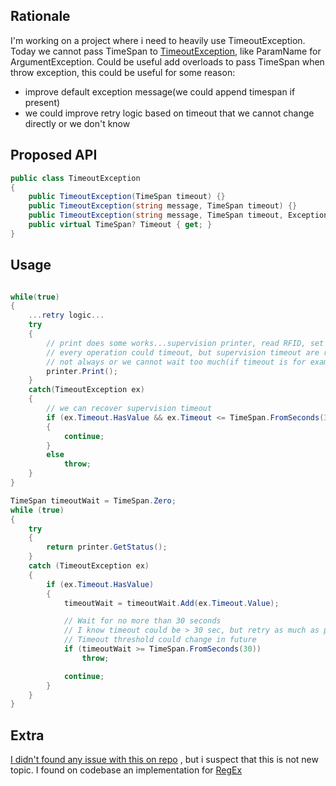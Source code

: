 ## Rationale
I'm working on a project where i need to heavily use TimeoutException.  
Today we cannot pass TimeSpan to [TimeoutException](https://source.dot.net/#System.Private.CoreLib/shared/System/TimeoutException.cs,43e40a96805cc4df), like ParamName for ArgumentException.
Could be useful add overloads to pass TimeSpan when throw exception, this could be useful for some reason:  

  * improve default exception message(we could append timespan if present)
  * we could improve retry logic based on timeout that we cannot change directly or we don't know

## Proposed API

```cs
public class TimeoutException
{
    public TimeoutException(TimeSpan timeout) {}
    public TimeoutException(string message, TimeSpan timeout) {}
    public TimeoutException(string message, TimeSpan timeout, Exception innerException) {}
    public virtual TimeSpan? Timeout { get; }
}
```
## Usage
```cs

while(true)
{
    ...retry logic...
    try
    {
        // print does some works...supervision printer, read RFID, set parameters, print something
        // every operation could timeout, but supervision timeout are recoverable other 
        // not always or we cannot wait too much(if timeout is for example > 30 seconds)
        printer.Print();
    }
    catch(TimeoutException ex)
    {
        // we can recover supervision timeout
        if (ex.Timeout.HasValue && ex.Timeout <= TimeSpan.FromSeconds(3))
        {
            continue;
        }
        else
            throw;
    }
}

```
```cs
TimeSpan timeoutWait = TimeSpan.Zero;
while (true)
{
    try
    {
        return printer.GetStatus();
    }
    catch (TimeoutException ex)
    {
        if (ex.Timeout.HasValue)
        {
            timeoutWait = timeoutWait.Add(ex.Timeout.Value);

            // Wait for no more than 30 seconds
            // I know timeout could be > 30 sec, but retry as much as possible, best we can
            // Timeout threshold could change in future
            if (timeoutWait >= TimeSpan.FromSeconds(30))
                throw;

            continue;
        }
    }
}
```
## Extra

[I didn't found any issue with this on repo](https://github.com/dotnet/corefx/issues?utf8=%E2%9C%93&q=TimeoutException+TimeSpan) , but i suspect that this is not new topic.
I found on codebase an implementation for [RegEx](https://source.dot.net/#System.Text.RegularExpressions/System/Text/RegularExpressions/RegexMatchTimeoutException.cs,74)